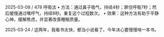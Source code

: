 
2025-03-08
/ 478 呼吸法
• 方法：通过鼻子吸气，持续4秒；屏住呼吸7秒；然后缓慢通过嘴呼气，持续8秒。重复这个过程数次。
• 效果：这种方法有助于平静心神，缓解焦虑，并显著改善睡眠质量。

2025-03-24
/ 这两年，我看书太快，都当小说看了。今年决心要慢慢啃一本书。

